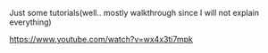 Just some tutorials(well.. mostly walkthrough since I will not explain everything)  


https://www.youtube.com/watch?v=wx4x3ti7mpk
